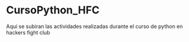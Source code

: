 # CursoPython_HFC
Aquí se subiran las actividades realizadas durante el curso de python en hackers fight club
